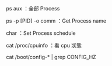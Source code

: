 ps aux              ：全部 Process

ps -p [PID] -o comm ：Get Process name 

char                ：Set Process schedule

cat /proc/cpuinfo   ：看 cpu 狀態

cat /boot/config-*  | grep CONFIG_HZ 
